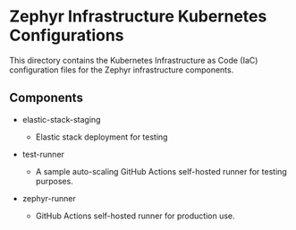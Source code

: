 # Zephyr Infrastructure Kubernetes Configurations

This directory contains the Kubernetes Infrastructure as Code (IaC)
configuration files for the Zephyr infrastructure components.

## Components

* elastic-stack-staging

    * Elastic stack deployment for testing

* test-runner

    * A sample auto-scaling GitHub Actions self-hosted runner for testing purposes.

* zephyr-runner

    * GitHub Actions self-hosted runner for production use.
